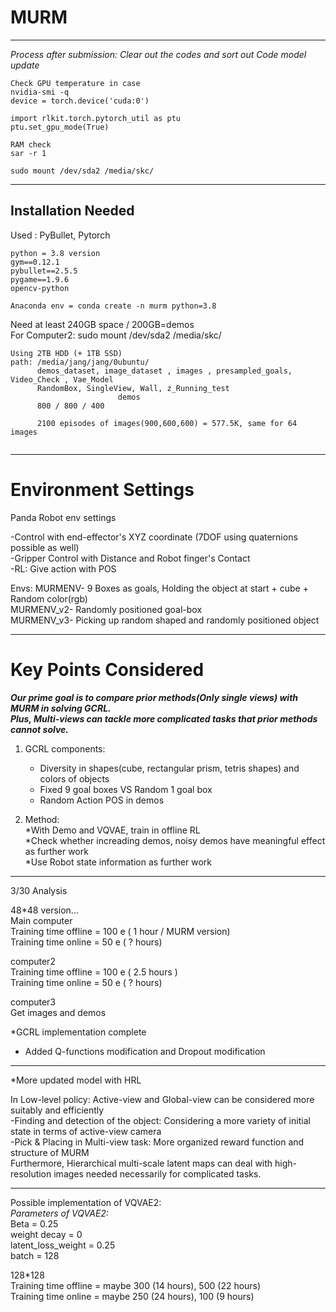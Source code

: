 # MURM
--------------------------
*Process after submission: Clear out the codes and sort out*
*Code model update*

```
Check GPU temperature in case  
nvidia-smi -q 
device = torch.device('cuda:0') 

import rlkit.torch.pytorch_util as ptu  
ptu.set_gpu_mode(True)  

RAM check  
sar -r 1
```
  
```  
sudo mount /dev/sda2 /media/skc/
```  
--------------------------

## Installation Needed

Used : PyBullet, Pytorch

```
python = 3.8 version
gym==0.12.1
pybullet==2.5.5
pygame==1.9.6
opencv-python

Anaconda env = conda create -n murm python=3.8
```   
Need at least 240GB space / 200GB=demos  
For Computer2: sudo mount /dev/sda2 /media/skc/  

```
Using 2TB HDD (+ 1TB SSD)
path: /media/jang/jang/0ubuntu/ 
      demos_dataset, image_dataset , images , presampled_goals, Video_Check , Vae_Model  
      RandomBox, SingleView, Wall, z_Running_test  
                        demos
      800 / 800 / 400 
        
      2100 episodes of images(900,600,600) = 577.5K, same for 64 images   
  
```

--------------------------
# Environment Settings

Panda Robot env settings  
  
-Control with end-effector's XYZ coordinate (7DOF using quaternions possible as well)   
-Gripper Control with Distance and Robot finger's Contact  
-RL: Give action with POS  

Envs: 
      MURMENV- 9 Boxes as goals, Holding the object at start + cube + Random color(rgb)   
      MURMENV_v2- Randomly positioned goal-box   
      MURMENV_v3- Picking up random shaped and randomly positioned object   

--------------------------
# Key Points Considered  

***Our prime goal is to compare prior methods(Only single views) with MURM in solving GCRL.***  
***Plus, Multi-views can tackle more complicated tasks that prior methods cannot solve.***  

1. GCRL components:  
   * Diversity in shapes(cube, rectangular prism, tetris shapes) and colors of objects  
   * Fixed 9 goal boxes VS Random 1 goal box   
   * Random Action POS in demos
  
2. Method:  
    *With Demo and VQVAE, train in offline RL     
    *Check whether increading demos, noisy demos have meaningful effect as further work   
    *Use Robot state information as further work   
            
-------------------------- 

3/30 Analysis       

48*48 version...  
Main computer  
Training time offline = 100 e ( 1 hour / MURM version)    
Training time online = 50 e ( ? hours)   
    
computer2  
Training time offline = 100 e ( 2.5 hours )     
Training time online = 50 e ( ? hours) 

computer3  
Get images and demos
          
*GCRL implementation complete      
* Added Q-functions modification and Dropout modification  

--------------------------

*More updated model with HRL  
  
In Low-level policy: Active-view and Global-view can be considered more suitably and efficiently      
-Finding and detection of the object: Considering a more variety of initial state in terms of active-view camera    
-Pick & Placing in Multi-view task: More organized reward function and structure of MURM  
Furthermore, Hierarchical multi-scale latent maps can deal with high-resolution images needed necessarily for complicated tasks.

--------------------------
Possible implementation of VQVAE2:  
      *Parameters of VQVAE2:*  
      Beta = 0.25  
      weight decay = 0  
      latent_loss_weight = 0.25  
      batch = 128  

128*128  
Training time offline = maybe 300 (14 hours), 500 (22 hours)  
Training time online = maybe 250 (24 hours), 100 (9 hours)  

